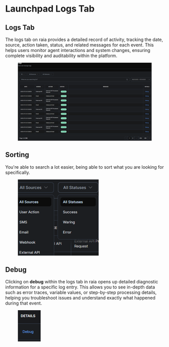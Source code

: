 # Launchpad Logs Tab

## Logs Tab

The logs tab on raia provides a detailed record of activity, tracking the date, source, action taken, status, and related messages for each event. This helps users monitor agent interactions and system changes, ensuring complete visibility and auditability within the platform.

<figure><img src="../.gitbook/assets/image (5) (1).png" alt=""><figcaption></figcaption></figure>

## Sorting

You're able to search a lot easier, being able to sort what you are looking for specifically.

<figure><img src="../.gitbook/assets/image (6) (1).png" alt=""><figcaption></figcaption></figure>

## Debug

Clicking on **debug** within the logs tab in raia opens up detailed diagnostic information for a specific log entry. This allows you to see in-depth data such as error traces, variable values, or step-by-step processing details, helping you troubleshoot issues and understand exactly what happened during that event.

<figure><img src="../.gitbook/assets/image (7) (1).png" alt=""><figcaption></figcaption></figure>
